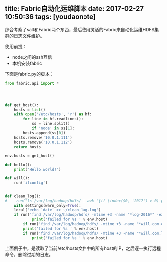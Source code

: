 
title: Fabric自动化运维脚本
date: 2017-02-27 10:50:36
tags: [youdaonote]
---



综合考察了salt和Fabric两个东西，最后使用灵活的Fabric来自动化运维HDFS集群的日志文件维护。

使用前提：
- node之间的ssh互信
- 本机安装fabric

下面是fabric.py的脚本：
```py
from fabric.api import *




def get_host():
    hosts = list()
    with open('/etc/hosts', 'r') as hf:
        for line in hf.readlines():
            ss = line.split()
            if 'node' in ss[1]:
		hosts.append(ss[0])
    hosts.remove('10.0.1.111')
    hosts.remove('10.0.1.112')
    return hosts

env.hosts = get_host()

def hello():
    print("Hello world!")

def will():
    run('ifconfig')


def clean_log():
#    run("ls /var/log/hadoop/hdfs/ | awk '{if (index($0, '2017') > 0) print $0}' | exec rm -rf {} \ ; ")
    with settings(warn_only=True):    
	local('echo `date` >> ~/clean_log.log')
	if run('find /var/log/hadoop/hdfs/ -mtime +3 -name "*log-2016*" -exec rm -rvf {} \;').failed:
            print('failed for %s ' % env.host)
        if run('find /var/log/hadoop/hdfs/ -mtime +3 -name "*will.com.out.[3,4,5,6,7,8]" -exec rm -rvf {} \;').failed:
	    print('failed for %s ' % env.host)
        if run('find /var/log/hadoop/hdfs/ -mtime +3 -name "*will.com.log.[3,4,5,6,7,8]" -exec rm -rvf {} \;').failed:
            print('failed for %s ' % env.host)

```

上面例子中，是读取了当前/etc/hosts文件中的所有host的IP，之后逐一执行远程命令，删除过期的日志。


